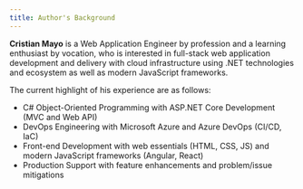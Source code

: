 ```yaml
---
title: Author's Background
---
```


**Cristian Mayo** is a Web Application Engineer by profession and a learning enthusiast by vocation, who is interested in full-stack web application development and delivery with cloud infrastructure using .NET technologies and ecosystem as well as modern JavaScript frameworks.

The current highlight of his experience are as follows:
- C# Object-Oriented Programming with ASP.NET Core Development (MVC and Web API)
- DevOps Engineering with Microsoft Azure and Azure DevOps (CI/CD, IaC)
- Front-end Development with web essentials (HTML, CSS, JS) and modern JavaScript frameworks (Angular, React)
- Production Support with feature enhancements and problem/issue mitigations